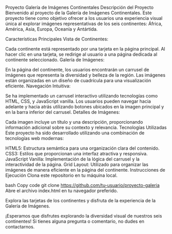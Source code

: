 Proyecto Galería de Imágenes Continentales
Descripción del Proyecto
Bienvenido al proyecto de la Galería de Imágenes Continentales. Este proyecto tiene como objetivo ofrecer a los usuarios una experiencia visual única al explorar imágenes representativas de los seis continentes: África, América, Asia, Europa, Oceanía y Antártida.

Características Principales
Vista de Continentes:

Cada continente está representado por una tarjeta en la página principal.
Al hacer clic en una tarjeta, se redirige al usuario a una página dedicada al continente seleccionado.
Galería de Imágenes:

En la página del continente, los usuarios encontrarán un carrusel de imágenes que representa la diversidad y belleza de la región.
Las imágenes están organizadas en un diseño de cuadrícula para una visualización eficiente.
Navegación Intuitiva:

Se ha implementado un carrusel interactivo utilizando tecnologías como HTML, CSS, y JavaScript vanilla.
Los usuarios pueden navegar hacia adelante y hacia atrás utilizando botones ubicados en la imagen principal y en la barra inferior del carrusel.
Detalles de Imágenes:

Cada imagen incluye un título y una descripción, proporcionando información adicional sobre su contexto y relevancia.
Tecnologías Utilizadas
Este proyecto ha sido desarrollado utilizando una combinación de tecnologías web modernas:

HTML5: Estructura semántica para una organización clara del contenido.
CSS3: Estilos que proporcionan una interfaz atractiva y responsiva.
JavaScript Vanilla: Implementación de la lógica del carrusel y la interactividad de la página.
Grid Layout: Utilizado para organizar las imágenes de manera eficiente en la página del continente.
Instrucciones de Ejecución
Clona este repositorio en tu máquina local.

bash
Copy code
git clone https://github.com/tu-usuario/proyecto-galeria
Abre el archivo index.html en tu navegador preferido.

Explora las tarjetas de los continentes y disfruta de la experiencia de la Galería de Imágenes.

¡Esperamos que disfrutes explorando la diversidad visual de nuestros seis continentes! Si tienes alguna pregunta o comentario, no dudes en contactarnos.
